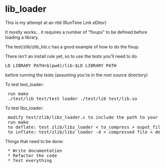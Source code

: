 lib_loader
==========

This is my attempt at an rtld (RunTime Link eDitor)

It mostly works... it requires a number of "fixups" to be defined before loading a library.

The test/zlib/zlib_list.c has a good example of how to do the fixup.

There isn't an install rule yet, so to use the tests you'll need to do
<pre>
LD_LIBRARY_PATH=$(pwd)/lib:$LD_LIBRARY_PATH
</pre>
before running the tests (assuming you're in the root source directory)

To test test_loader:
<pre>
 run make
 ./test/lib_test/test_loader ./test/lib_test/lib.so
</pre>

To test libz_loader:
<pre>
 modify test/zlib/libz_loader.c to include the path to your libz.so
 run make
 to deflate: test zlib/libz_loader &lt to_compress &gt ouput_file
 to inflate: test/zlib/libz_loader -d &lt compressed_file &gt decompressed_file
</pre>

Things that need to be done:
<pre>
 * Write documentation
 * Refactor the code
 * Test everything
</pre>
